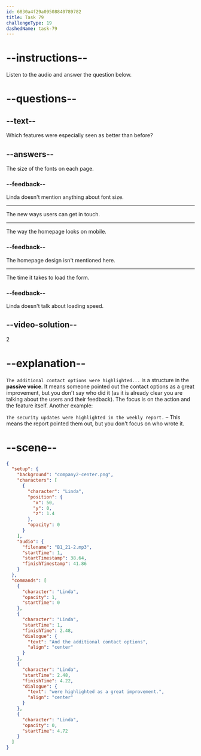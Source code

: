 ```yaml
---
id: 6830a4f29a09508840789782
title: Task 79
challengeType: 19
dashedName: task-79
---
```


<!-- (Audio) Linda: And the additional contact options were highlighted as a great improvement. -->

# --instructions--

Listen to the audio and answer the question below.

# --questions--

## --text--

Which features were especially seen as better than before?

## --answers--

The size of the fonts on each page.

### --feedback--

Linda doesn't mention anything about font size.

---

The new ways users can get in touch.

---

The way the homepage looks on mobile.

### --feedback--

The homepage design isn't mentioned here.

---

The time it takes to load the form.

### --feedback--

Linda doesn't talk about loading speed.

## --video-solution--

2

# --explanation--

`The additional contact options were highlighted...` is a structure in the **passive voice**. It means someone pointed out the contact options as a great improvement, but you don't say who did it (as it is already clear you are talking about the users and their feedback). The focus is on the action and the feature itself. Another example:

`The security updates were highlighted in the weekly report.` – This means the report pointed them out, but you don't focus on who wrote it.

# --scene--

```json
{
  "setup": {
    "background": "company2-center.png",
    "characters": [
      {
        "character": "Linda",
        "position": {
          "x": 50,
          "y": 0,
          "z": 1.4
        },
        "opacity": 0
      }
    ],
    "audio": {
      "filename": "B1_21-2.mp3",
      "startTime": 1,
      "startTimestamp": 38.64,
      "finishTimestamp": 41.86
    }
  },
  "commands": [
    {
      "character": "Linda",
      "opacity": 1,
      "startTime": 0
    },
    {
      "character": "Linda",
      "startTime": 1,
      "finishTime": 2.48,
      "dialogue": {
        "text": "And the additional contact options",
        "align": "center"
      }
    },
    {
      "character": "Linda",
      "startTime": 2.48,
      "finishTime": 4.22,
      "dialogue": {
        "text": "were highlighted as a great improvement.",
        "align": "center"
      }
    },
    {
      "character": "Linda",
      "opacity": 0,
      "startTime": 4.72
    }
  ]
}
```
